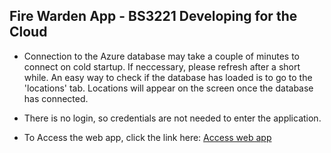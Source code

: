 ## Fire Warden App - BS3221 Developing for the Cloud ##

- Connection to the Azure database may take a couple of minutes to connect on cold startup. If neccessary, please refresh after a short while. An easy way to check if the database has loaded is to go to the 'locations' tab. Locations will appear on the screen once the database has connected.

- There is no login, so credentials are not needed to enter the application.

- To Access the web app, click the link here: 
  [Access web app](https://kind-bay-0a1d6f303.6.azurestaticapps.net/)
